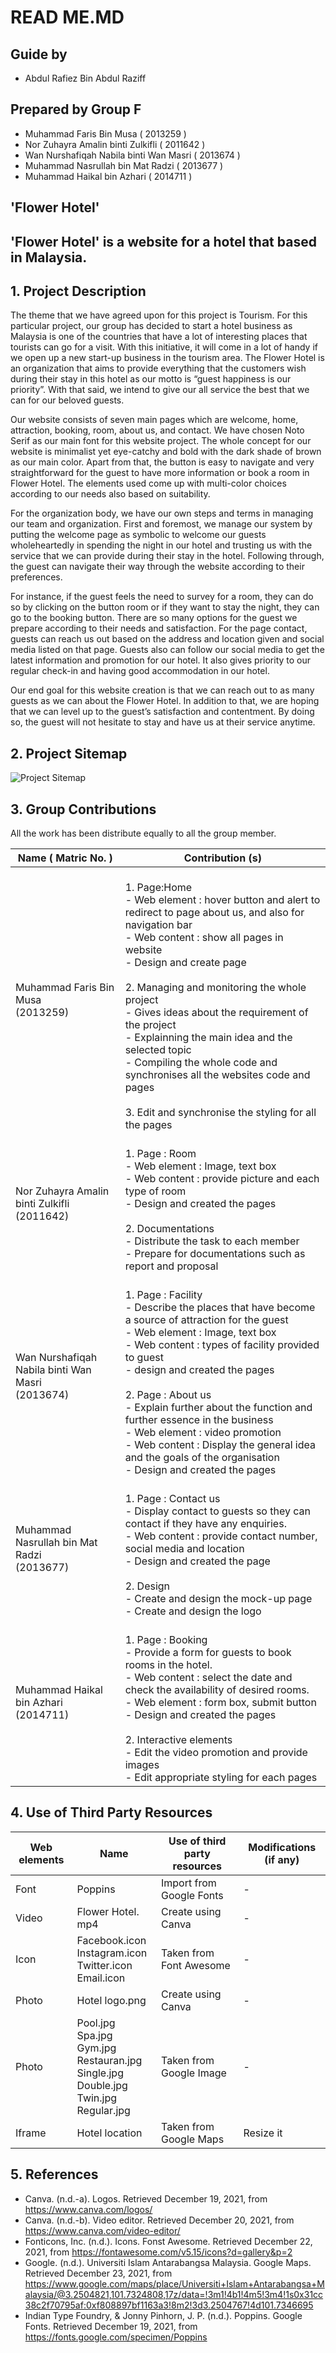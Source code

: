 # READ ME.MD
## Guide by 
- Abdul Rafiez Bin Abdul Raziff
## Prepared by Group F 

- Muhammad Faris Bin Musa                	( 2013259 )
- Nor Zuhayra Amalin binti Zulkifli      	( 2011642 )   	
- Wan Nurshafiqah Nabila binti Wan Masri 	( 2013674 )   	
- Muhammad Nasrullah bin Mat Radzi       	( 2013677 )    	
- Muhammad Haikal bin Azhari             	( 2014711 )    	

## 'Flower Hotel'
## 'Flower Hotel' is a website for a hotel that based in Malaysia.
## 1. Project Description
 The theme that we have agreed upon for this project is Tourism. For this particular 
project, our group has decided to start a hotel business as Malaysia is one of the countries that 
have a lot of interesting places that tourists can go for a visit. With this initiative, it will come 
in a lot of handy if we open up a new start-up business in the tourism area. The Flower Hotel 
is an organization that aims to provide everything that the customers wish during their stay in 
this hotel as our motto is “guest happiness is our priority”. With that said, we intend to give 
our all service the best that we can for our beloved guests.

Our website consists of seven main pages which are welcome, home, attraction, 
booking, room, about us, and contact. We have chosen Noto Serif as our main font for this 
website project. The whole concept for our website is minimalist yet eye-catchy and bold 
with the dark shade of brown as our main color. Apart from that, the button is easy to 
navigate and very straightforward for the guest to have more information or book a room in 
Flower Hotel. The elements used come up with multi-color choices according to our needs 
also based on suitability.

For the organization body, we have our own steps and terms in managing our team 
and organization. First and foremost, we manage our system by putting the welcome page as 
symbolic to welcome our guests wholeheartedly in spending the night in our hotel and 
trusting us with the service that we can provide during their stay in the hotel. Following 
through, the guest can navigate their way through the website according to their preferences. 

For instance, if the guest feels the need to survey for a room, they can do so by clicking on 
the button room or if they want to stay the night, they can go to the booking button. There are 
so many options for the guest we prepare according to their needs and satisfaction. For the 
page contact, guests can reach us out based on the address and location given and social 
media listed on that page. Guests also can follow our social media to get the latest 
information and promotion for our hotel. It also gives priority to our regular check-in and 
having good accommodation in our hotel.

Our end goal for this website creation is that we can reach out to as many guests as we 
can about the Flower Hotel. In addition to that, we are hoping that we can level up to the 
guest’s satisfaction and contentment. By doing so, the guest will not hesitate to stay and have 
us at their service anytime.

## 2. Project Sitemap
![Project Sitemap](https://user-images.githubusercontent.com/96635071/147680053-e22461fc-e6de-4fd1-8d8d-abd3e4e6f1b5.png)

## 3. Group Contributions

All the work has been distribute equally to all the group member.

| Name ( Matric No. )                                 	| Contribution (s)                                                                                                                                                                                                                                                                                                                                                                                                                                                                                                                           	|
|-----------------------------------------------------	|--------------------------------------------------------------------------------------------------------------------------------------------------------------------------------------------------------------------------------------------------------------------------------------------------------------------------------------------------------------------------------------------------------------------------------------------------------------------------------------------------------------------------------------------	|
| Muhammad Faris Bin Musa<br>(2013259)                	| <br>1. Page:Home <br>     - Web element : hover button and alert to redirect to page about us, and also for navigation bar<br>     - Web content : show all pages in website <br>     - Design and create page<br><br>2. Managing and monitoring the whole project <br>     - Gives ideas about the requirement of the project<br>     - Explainning the main idea and the selected topic<br>     - Compiling the whole code and synchronises all the websites code and pages<br><br>3. Edit and synchronise the styling for all the pages 	|
| Nor Zuhayra Amalin binti Zulkifli<br>(2011642)      	| <br>1. Page : Room <br>     - Web element : Image, text box<br>     - Web content : provide picture and each type of room<br>     - Design and created the pages <br><br>2. Documentations <br>     - Distribute the task to each member <br>     - Prepare for documentations such as report and proposal                                                                                                                                                                                                                                 	|
| Wan Nurshafiqah Nabila binti Wan Masri<br>(2013674) 	| <br>1. Page : Facility<br>     - Describe the places that have become a source of attraction for the guest<br>     - Web element : Image, text box<br>     - Web content : types of facility provided to guest<br>     - design and created the pages<br><br>2. Page : About us<br>     - Explain further about the function and further essence in the business<br>     - Web element : video promotion<br>     - Web content : Display the general idea and the goals of the organisation<br>     - Design and created the pages         	|
| Muhammad Nasrullah bin Mat Radzi<br>(2013677)       	| <br>1. Page : Contact us<br>    - Display contact to guests so they can contact if they have any enquiries.<br>    - Web content : provide contact number, social media and location<br>    - Design and created the page<br><br>2. Design <br>    - Create and design the mock-up page<br>    - Create and design the logo                                                                                                                                                                                                                	|
| Muhammad Haikal bin Azhari<br>(2014711)             	| <br>1. Page : Booking<br>    - Provide a form for guests to book  rooms in the hotel.<br>    - Web content : select the date and check the availability of desired rooms.<br>    - Web element : form box, submit button<br>    - Design and created the pages <br><br>2. Interactive elements <br>    - Edit the video promotion and provide images<br>    - Edit appropriate styling for each pages                                                                                                                                      	|

## 4. Use of Third Party Resources 

| Web elements  	| Name                                                                                                    	| Use of third party resources  	| Modifications (if any) 	|
|---------------	|---------------------------------------------------------------------------------------------------------	|-------------------------------	|------------------------	|
| Font          	| Poppins                                                                                                 	| Import from Google Fonts      	| -                      	|
| Video         	| Flower Hotel. mp4                                                                                       	| Create using Canva            	| -                      	|
| Icon          	| Facebook.icon<br>Instagram.icon<br>Twitter.icon<br>Email.icon                                           	| Taken from Font Awesome       	| -                      	|
| Photo         	| Hotel logo.png                                                                                          	| Create using Canva            	| -                      	|
| Photo         	| Pool.jpg<br>Spa.jpg<br>Gym.jpg<br>Restauran.jpg<br>Single.jpg<br>Double.jpg<br>Twin.jpg<br>Regular.jpg  	| Taken from Google Image       	| -                      	|
| Iframe        	| Hotel location                                                                                          	| Taken from Google Maps        	| Resize it              	|


## 5. References 
- Canva. (n.d.-a). Logos. Retrieved December 19, 2021, from https://www.canva.com/logos/ 
- Canva. (n.d.-b). Video editor. Retrieved December 20, 2021, from https://www.canva.com/video-editor/ 
- Fonticons, Inc. (n.d.). Icons. Fonst Awesome. Retrieved December 22, 2021, from https://fontawesome.com/v5.15/icons?d=gallery&p=2 
- Google. (n.d.). Universiti Islam Antarabangsa Malaysia. Google Maps. Retrieved December 23, 2021, from https://www.google.com/maps/place/Universiti+Islam+Antarabangsa+Malaysia/@3.2504821,101.7324808,17z/data=!3m1!4b1!4m5!3m4!1s0x31cc38c2f70795af:0xf808897bf1163a3!8m2!3d3.2504767!4d101.7346695 
- Indian Type Foundry, & Jonny Pinhorn, J. P. (n.d.). Poppins. Google Fonts. Retrieved December 19, 2021, from https://fonts.google.com/specimen/Poppins 
